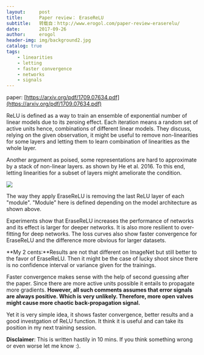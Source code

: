 ```yaml
---
layout:     post
title:      Paper review： EraseReLU
subtitle:   转载自：http://www.erogol.com/paper-review-eraserelu/
date:       2017-09-26
author:     erogol
header-img: img/background2.jpg
catalog: true
tags:
    - linearities
    - letting
    - faster convergence
    - networks
    - signals
---
```


paper: [https://arxiv.org/pdf/1709.07634.pdf](https://arxiv.org/pdf/1709.07634.pdf)

ReLU is defined as a way to train an ensemble of exponential number of linear models due to its zeroing effect. Each iteration means a random set of active units hence, combinations of different linear models. They discuss, relying on the given observation, it might be useful to remove non-linearities for some layers and letting them to learn combination of linearities as the whole layer.

Another argument as poised, some representations are hard to approximate by a stack of non-linear layers. as shown by He et al. 2016. To this end, letting linearities for a subset of layers might ameliorate the condition.

![](http://www.erogol.com/wp-content/uploads/2017/09/erase_relu.png)


The way they apply EraseReLU is removing the last ReLU layer of each "module". "Module" here is defined depending on the model architecture as shown above.

Experiments show that EraseReLU increases the performance of networks and its effect is larger for deeper networks. It is also more resilient to over-fitting for deep networks. The loss curves also show faster convergence for EraseReLU and the difference more obvious for larger datasets.

**My 2 cents:**Results are not that different on ImageNet but still better to the favor of EraseReLU. Then it might be the case of lucky shoot since there is no confidence interval or variance given for the trainings.

Faster convergence makes sense with the help of second guessing after the paper. Since there are more active units possible it entails to propagate more gradients. **However, all such comments assumes that error signals are always positive. Which is very unlikely. Therefore, more open valves might cause more chaotic back-propagation signal.**

Yet it is very simple idea, it shows faster convergence, better results and a good investgation of ReLU function. It think it is useful and can take its position in my next training session.

**Disclaimer**: This is written hastily in 10 mins. If you think something wrong or even worse let me know :).

